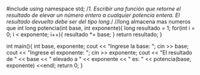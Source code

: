#include <iostream>
using namespace std;
/*1. Escribir una función que retorne el resultado de elevar un número entero a cualquier potencia entera. El resultado devuelto debe ser del tipo long.*/
//long almacena mas numeros que int
long potencia(int base, int exponente){
long resultado = 1;
for(int i = 0; i < exponente; i++){
resultado *= base;
}
return resultado;
}

int main(){
int base, exponente;
cout << "Ingrese la base: ";
cin >> base;
cout << "Ingrese el exponente: ";
cin >> exponente;
cout << "El resultado de " << base << " elevado a " << exponente << " es: " << potencia(base, exponente) <<endl;
return 0;
}
